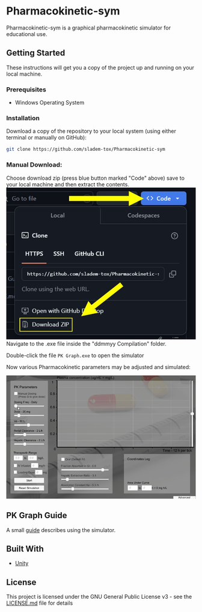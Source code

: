 # Pharmacokinetic-sym

Pharmacokinetic-sym is a graphical pharmacokinetic simulator for educational use.

## Getting Started

These instructions will get you a copy of the project up and running on your local machine.

### Prerequisites

- Windows Operating System

### Installation

Download a copy of the repository to your local system (using either terminal or manually on GitHub):

```bash
git clone https://github.com/sladem-tox/Pharmacokinetic-sym
```

### Manual Download:
Choose download zip (press blue button marked "Code" above) save to your local machine and then extract the contents.
![Download Instructions](Download_Instructions_PK_sim.jpg)
Navigate to the .exe file inside the "ddmmyy Compilation" folder.

Double-click the file ```PK Graph.exe``` to open the simulator

Now various Pharmacokinetic parameters may be adjusted and simulated:

![example-gif](demo.gif)

## PK Graph Guide
A small [guide](PK%20Graph%20Guide.pdf) describes using the simulator.

## Built With

* [Unity](https://unity.com/)

## License

This project is licensed under the GNU General Public License v3 - see the [LICENSE.md](LICENSE.md) file for details
